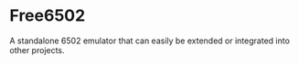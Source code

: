 Free6502
========

A standalone 6502 emulator that can easily be extended or integrated into other projects.
